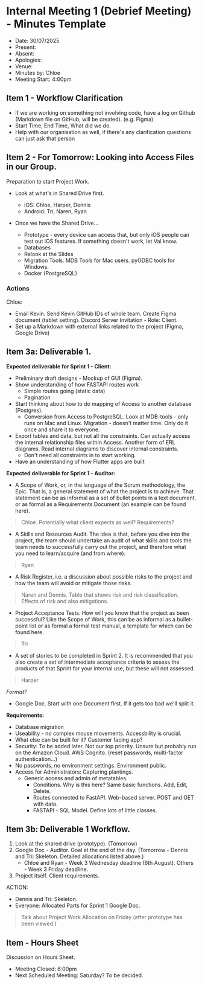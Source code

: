 # Internal Meeting 1 (Debrief Meeting) - Minutes Template

- Date: 30/07/2025
- Present:
- Absent:
- Apologies:
- Venue: 
- Minutes by: Chloe
- Meeting Start: 4:00pm

## Item 1 - Workflow Clarification
- If we are working on something not involving code, have a log on Github (Markdown file on GitHub, will be created). (e.g. Figma)
- Start Time, End Time, What did we do. 
- Help with our organisation as well, if there's any clarification questions can just ask that person

## Item 2 - For Tomorrow: Looking into Access Files in our Group.
Preparation to start Project Work.

- Look at what's in Shared Drive first.
    - iOS: Chloe, Harper, Dennis
    - Android: Tri, Naren, Ryan

- Once we have the Shared Drive...
    - Prototype - every device can access that, but only iOS people can test out iOS features. If something doesn't work, let Val know.
    - Databases 
    - Relook at the Slides
    - Migration Tools. MDB Tools for Mac users. pyODBC tools for Windows. 
    - Docker (PostgreSQL)

### Actions
Chloe: 
- Email Kevin. Send Kevin GitHub IDs of whole team. Create Figma document (tablet setting). Discord Server Invitation - Role: Client.
- Set up a Markdown with external links related to the project (Figma, Google Drive)

## Item 3a: Deliverable 1.
**Expected deliverable for Sprint 1 - Client:**
- Preliminary draft designs - Mockup of GUI (Figma).
- Show understanding of how FASTAPI routes work
    - Simple routes going (static data)
    - Pagination
- Start thinking about how to do mapping of Access to another database (Postgres).
    - Conversion from Access to PostgreSQL. Look at MDB-tools - only runs on Mac and Linux. Migration - doesn't matter time. Only do it once and share it to everyone. 
- Export tables and data, but not all the constraints. Can actually access the internal relationship files within Access. Another form of ERL diagrams. Read internal diagrams to discover internal constraints. 
    - Don't need all constraints in to start working. 
- Have an understanding of how Flutter apps are built

**Expected deliverable for Sprint 1 - Auditor:**
- A Scope of Work, or, in the language of the Scrum methodology, the Epic. That is, a general statement of what the project is to achieve. That statement can be as informal as a set of bullet points in a text document, or as formal as a Requirements Document (an example can be found here). 
> Chloe. Potentially what client expects as well?
> Requirements?

- A Skills and Resources Audit. The idea is that, before you dive into the project, the team should undertake an audit of what skills and tools the team needs to successfully carry out the project, and therefore what you need to learn/acquire (and from where).
> Ryan

- A Risk Register, i.e. a discussion about possible risks to the project and how the team will avoid or mitigate those risks.
> Naren and Dennis. Table that shows risk and risk classification. Effects of risk and also mitigations.

- Project Acceptance Tests. How will you know that the project as been successful? Like the Scope of Work, this can be as informal as a bullet-point list or as formal a formal test manual, a template for which can be found here. 
> Tri

- A set of stories to be completed in Sprint 2. It is recommended that you also create a set of intermediate acceptance criteria to assess the products of that Sprint for your internal use, but these will not assessed.
> Harper

*Format?*
- Google Doc. Start with one Document first. If it gets too bad we'll split it. 

**Requirements:**
- Database migration
- Useability - no complex mouse movements. Accessbility is crucial. 
- What else can be built for it? Customer facing app?
- Security: To be added later. Not our top priority. Unsure but probably run on the Amazon Cloud. AWS Cognito. (reset passwords, multi-factor authentication...)
- No passwords, no environment settings. Environment public.
- Access for Administrators: Capturing plantings. 
    - Generic access and admin of metatables.
        - Conditions. Why is this here? Same basic functions. Add, Edit, Delete. 
        - Routes connected to FastAPI. Web-based server. POST and GET with data. 
        - FASTAPI - SQL Model. Define lots of little classes.

## Item 3b: Deliverable 1 Workflow.
1. Look at the shared drive (prototype). (Tomorrow)
2. Google Doc - Auditor. Goal at the end of the day. (Tomorrow - Dennis and Tri: Skeleton. Detailed allocations listed above.)  
   - Chloe and Ryan - Week 3 Wednesday deadline (6th August). Others - Week 3 Friday deadline.
3. Project itself. Client requirements. 

ACTION: 
- Dennis and Tri: Skeleton. 
- Everyone: Allocated Parts for Sprint 1 Google Doc. 

> Talk about Project Work Allocation on Friday (after prototype has been viewed.)

## Item - Hours Sheet
Discussion on Hours Sheet. 

- Meeting Closed: 6:00pm
- Next Scheduled Meeting: Saturday? To be decided.

